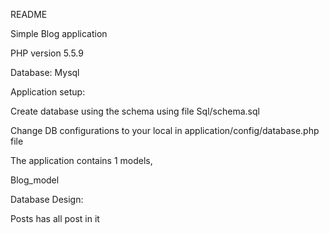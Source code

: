 README

Simple Blog application

PHP version 5.5.9

Database: Mysql


Application setup:

Create database using the schema using file Sql/schema.sql

Change DB configurations to your local in application/config/database.php file


The application contains 1 models,

Blog_model

Database Design:

Posts has all post in it